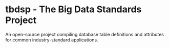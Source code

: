 # tbdsp - The Big Data Standards Project

An open-source project compiling database table definitions and attributes for common industry-standard applications.
